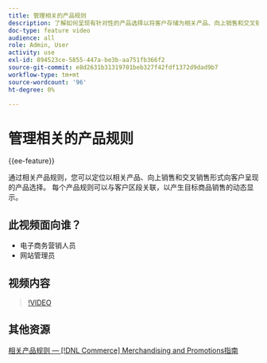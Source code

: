 ```yaml
---
title: 管理相关的产品规则
description: 了解如何呈现有针对性的产品选择以将客户存储为相关产品、向上销售和交叉销售。
doc-type: feature video
audience: all
role: Admin, User
activity: use
exl-id: 894523ce-5855-447a-be3b-aa751fb366f2
source-git-commit: e8d2631b31319701beb327f42fdf1372d9dad9b7
workflow-type: tm+mt
source-wordcount: '96'
ht-degree: 0%

---
```


# 管理相关的产品规则

{{ee-feature}}

通过相关产品规则，您可以定位以相关产品、向上销售和交叉销售形式向客户呈现的产品选择。 每个产品规则可以与客户区段关联，以产生目标商品销售的动态显示。

## 此视频面向谁？

- 电子商务营销人员
- 网站管理员

## 视频内容

>[!VIDEO](https://video.tv.adobe.com/v/343837?quality=12&learn=on)

## 其他资源

[相关产品规则 —  [!DNL Commerce] Merchandising and Promotions指南](https://experienceleague.adobe.com/docs/commerce-admin/marketing/promotions/product-relationships/product-related-rules.html)
